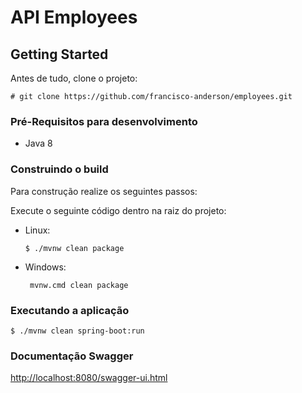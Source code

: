 # API Employees

## Getting Started

Antes de tudo, clone o projeto:

```
# git clone https://github.com/francisco-anderson/employees.git
```


### Pré-Requisitos para desenvolvimento

* Java 8

### Construindo o build

Para construção realize os seguintes passos:

Execute o seguinte código dentro na raiz do projeto:

* Linux:
    
    ```
    $ ./mvnw clean package
    ```

* Windows:

    ```
     mvnw.cmd clean package
    ```

### Executando a aplicação

```
$ ./mvnw clean spring-boot:run
```    
    
### Documentação Swagger

[http://localhost:8080/swagger-ui.html](http://localhost:8080/swagger-ui.html)